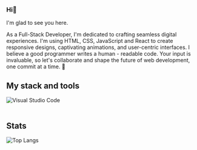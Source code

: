 ### Hi👋
I'm glad to see you here. 

As a Full-Stack Developer, I'm dedicated to crafting seamless digital experiences. I'm using HTML, CSS, JavaScript and React to create responsive designs, captivating animations, and user-centric interfaces. I believe a good programmer writes a human - readable code. Your input is invaluable, so let's collaborate and shape the future of web development, one commit at a time. 🚀 
## My stack and tools

<img align="left" alt="Visual Studio Code" src="https://skillicons.dev/icons?i=js,html,css,sass,git,github,vscode,nodejs,react,figma&theme=light"/></br>
</br>
## Stats

![Top Langs](https://github-readme-stats.vercel.app/api/top-langs/?username=SzymonSleboda&layout=compact)
